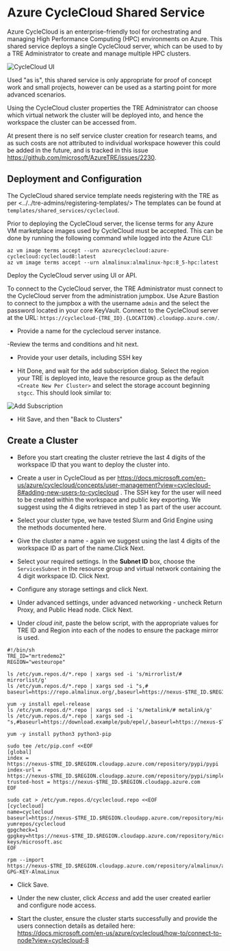# Azure CycleCloud Shared Service
Azure CycleCloud is an enterprise-friendly tool for orchestrating and managing High Performance Computing (HPC) environments on Azure. This shared service deploys a single CycleCloud server, which can be used to by a TRE Administrator to create and manage multiple HPC clusters.

![CycleCloud UI](../..//assets/cyclecloud-create-cluster.jpg)

Used  "as is", this shared service is only appropriate for proof of concept work and small projects, however can be used as a starting point for more advanced scenarios.

Using the CycleCloud cluster properties the TRE Administrator can choose which virtual network the cluster will be deployed into, and hence the workspace the cluster can be accessed from.

At present there is no self service cluster creation for research teams, and as such costs are not attributed to individual workspace however this could be added in the future, and is tracked in this issue <https://github.com/microsoft/AzureTRE/issues/2230>.


## Deployment and Configuration

The CycleCloud shared service template needs registering with the TRE as per <../../tre-admins/registering-templates/> The templates can be found at `templates/shared_services/cyclecloud`.

Prior to deploying the CycleCloud server, the license terms for any Azure VM marketplace images used by CycleCloud must be accepted. This can be done by running the following command while logged into the Azure CLI:

```shell
az vm image terms accept --urn azurecyclecloud:azure-cyclecloud:cyclecloud8:latest
az vm image terms accept --urn almalinux:almalinux-hpc:8_5-hpc:latest
```

Deploy the CycleCloud server using UI or API.

To connect to the CycleCloud server, the TRE Administrator must connect to the CycleCloud server from the administration jumpbox. Use Azure Bastion to connect to the jumpbox a with the username `admin` and the select the password located in your core KeyVault. Connect to the CycleCloud server at the URL: `https://cyclecloud-{TRE_ID}.{LOCATION}.cloudapp.azure.com/`.

- Provide a name for the cyclecloud server instance.

-Review the terms and conditions and hit next.

- Provide your user details, including SSH key

- Hit Done, and wait for the add subscription dialog. Select the region your TRE is deployed into, leave the resource group as the default `<Create New Per Cluster>` and select the storage account beginning `stgcc`. This should look similar to:

![Add Subscription](../../assets/cyclecloud-4.jpg)

- Hit Save, and then "Back to Clusters"

## Create a Cluster
- Before you start creating the cluster retrieve the last 4 digits of the workspace ID that you want to deploy the cluster into.

- Create a user in CycleCloud as per <https://docs.microsoft.com/en-us/azure/cyclecloud/concepts/user-management?view=cyclecloud-8#adding-new-users-to-cyclecloud> . The SSH key for the user will need to be created within the workspace and public key exporting. We suggest using the 4 digits retrieved in step 1 as part of the user account.

- Select your cluster type, we have tested Slurm and Grid Engine using the methods documented here.

- Give the cluster a name - again we suggest using the last 4 digits of the workspace ID as part of the name.Click Next.

- Select your required settings. In the **Subnet ID** box, choose the `ServicesSubnet` in the resource group and virtual network containing the 4 digit workspace ID. Click Next.

- Configure any storage settings and click Next.

- Under advanced settings, under advanced networking - uncheck Return Proxy, and Public Head node. Click Next.

- Under *cloud init*, paste the below script, with the appropriate values for TRE ID and Region into each of the nodes to ensure the package mirror is used.

```shell
#!/bin/sh
TRE_ID="mrtredemo2"
REGION="westeurope"

ls /etc/yum.repos.d/*.repo | xargs sed -i 's/mirrorlist/# mirrorlist/g'
ls /etc/yum.repos.d/*.repo | xargs sed -i "s,# baseurl=https://repo.almalinux.org/,baseurl=https://nexus-$TRE_ID.$REGION.cloudapp.azure.com/repository/almalinux/,g"

yum -y install epel-release
ls /etc/yum.repos.d/*.repo | xargs sed -i 's/metalink/# metalink/g'
ls /etc/yum.repos.d/*.repo | xargs sed -i "s,#baseurl=https://download.example/pub/epel/,baseurl=https://nexus-$TRE_ID.$REGION.cloudapp.azure.com/repository/fedoraproject/pub/epel/,g"

yum -y install python3 python3-pip

sudo tee /etc/pip.conf <<EOF
[global]
index = https://nexus-$TRE_ID.$REGION.cloudapp.azure.com/repository/pypi/pypi
index-url = https://nexus-$TRE_ID.$REGION.cloudapp.azure.com/repository/pypi/simple
trusted-host = https://nexus-$TRE_ID.$REGION.cloudapp.azure.com
EOF

sudo cat > /etc/yum.repos.d/cyclecloud.repo <<EOF
[cyclecloud]
name=cyclecloud
baseurl=https://nexus-$TRE_ID.$REGION.cloudapp.azure.com/repository/microsoft-yumrepos/cyclecloud
gpgcheck=1
gpgkey=https://nexus-$TRE_ID.$REGION.cloudapp.azure.com/repository/microsoft-keys/microsoft.asc
EOF

rpm --import https://nexus-$TRE_ID.$REGION.cloudapp.azure.com/repository/almalinux/almalinux/RPM-GPG-KEY-AlmaLinux

```

- Click Save.

- Under the new cluster, click *Access* and add the user created earlier and configure node access.

- Start the cluster, ensure the cluster starts successfully and provide the users connection details as detailed here: <https://docs.microsoft.com/en-us/azure/cyclecloud/how-to/connect-to-node?view=cyclecloud-8>
